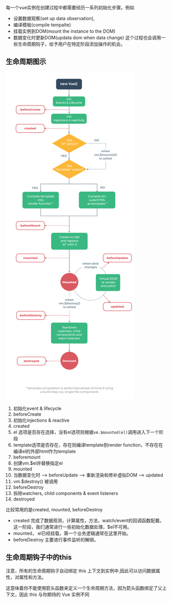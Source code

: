 每一个vue实例在创建过程中都需要经历一系列初始化步骤。例如
* 设置数据观察(set up data observation),
* 编译模板(compile tempalte)
* 挂载实例到DOM(mount the instance to the DOM)
* 数据变化时更新DOM(updata dom when data change)
这个过程也会调用一些生命周期钩子，给予用户在特定阶段添加操作的机会。


## 生命周期图示
![](lifecycle.png)

1. 初始化event & lifecycle
2. beforeCreate
3. 初始化injections & reactive
4. created
5. el 选项是否存在选择，没有el选项则根据`vm.$mounted(el)`调用进入下一个阶段
6. template选项是否存在，存在则编译template到render function，不存在在编译el的外部html作为template
7. beforemount
8. 创建vm.$el并替换指定el
9. mounted
10. 当数据变化时 --> beforeUpdate --> 重新渲染和修补虚拟DOM --> updated
11. vm.$destroy() 被调用
12. beforeDestroy
13. 拆除watchers, child components & event listeners
14. destroyed

比较常用的是created, mounted, beforeDestroy
* created 完成了数据观测，计算属性，方法，watch/event的回调函数配置。这一阶段，我们通常进行一些初始化数据处理，$el不可用。
* mounted， el已经挂载，第一个业务逻辑通常在这里开始。
* beforeDestroy 主要进行事件监听的解绑。




## 生命周期钩子中的this
注意，所有的生命周期钩子自动绑定 this 上下文到实例中,因此可以访问数据属性，对属性和方法。

这意味着你不能使用箭头函数来定义一个生命周期方法，因为箭头函数绑定了父上下文，因此 this 与你期待的 Vue 实例不同

